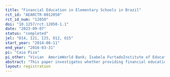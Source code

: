 ```yaml
---
title: "Financial Education in Elementary Schools in Brazil"
rct_id: "AEARCTR-0012050"
rct_id_num: "12050"
doi: "10.1257/rct.12050-1.1"
date: "2023-09-07"
status: "completed"
jel: "D14, I21, I25, O12, O15"
start_year: "2014-08-11"
end_year: "2016-03-31"
pi: "Caio Piza"
pi_other: "Vivian  AmorimWorld Bank; Isabela FurtadoInstitute of Education and Research (Insper)"
abstract: "This paper investigates whether providing financial education in elementary and middle school grades improves students' financial proficiency and actual behavior. We use a cluster randomized control trial to evaluate a pilot program implemented in 101 Brazilian municipal schools in 2015. The findings show positive impacts on financial proficiency, mainly among middle school students, and suggestive evidence of improvements in short-term behavioral outcomes. However, the analysis indicates that the program did not impact students' school achievements in both the short and longer terms, which suggests that the program's effects were not strong enough to shift students' behavior decisions. "
layout: registration
---
```


